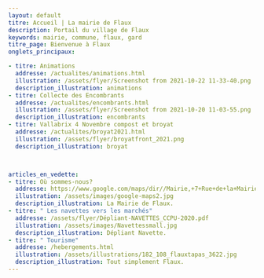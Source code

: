 ```yaml
---
layout: default
titre: Accueil | La mairie de Flaux
description: Portail du village de Flaux
keywords: mairie, commune, flaux, gard
titre_page: Bienvenue à Flaux
onglets_principaux:

- titre: Animations
  addresse: /actualites/animations.html
  illustration: /assets/flyer/Screenshot from 2021-10-22 11-33-40.png
  description_illustration: animations
- titre: Collecte des Encombrants
  addresse: /actualites/encombrants.html
  illustration: /assets/flyer/Screenshot from 2021-10-20 11-03-55.png
  description_illustration: encombrants
- titre: Vallabrix 4 Novembre compost et broyat
  addresse: /actualites/broyat2021.html
  illustration: /assets/flyer/broyatfront_2021.png
  description_illustration: broyat



articles_en_vedette:
- titre: Où sommes-nous?
  addresse: https://www.google.com/maps/dir//Mairie,+7+Rue+de+la+Mairie,+30700+Flaux/@44.0126437,4.4763609,13z/data=!4m8!4m7!1m0!1m5!1m1!1s0x12b5b63c3159cc4b:0x9feb3ce2c7fcb932!2m2!1d4.504586!2d44.020724modestes_frontpageactussecondaires.png
  illustration: /assets/images/google-maps2.jpg
  description_illustration: La Mairie de Flaux.
- titre: " Les navettes vers les marchés"
  addresse: /assets/flyer/Dépliant-NAVETTES_CCPU-2020.pdf
  illustration: /assets/images/Navettessmall.jpg
  description_illustration: Dépliant Navette.
- titre: " Tourisme"
  addresse: /hebergements.html
  illustration: /assets/illustrations/182_108_flauxtapas_3622.jpg
  description_illustration: Tout simplement Flaux.
---
```

